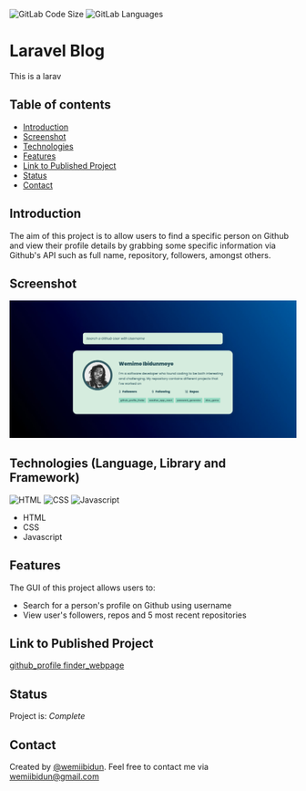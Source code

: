 ![GitLab Code Size](https://img.shields.io/github/languages/code-size/wemiibidun/github_profile_finder)
![GitLab Languages](https://img.shields.io/github/languages/count/wemiibidun/github_profile_finder)




# Laravel Blog
This is a larav


## Table of contents
* [Introduction](#introduction)
* [Screenshot](#screenshot)
* [Technologies](#technologies-language-library-and-framework)
* [Features](#features)
* [Link to Published Project](#link-to-published-project)
* [Status](#status)
* [Contact](#contact)


## Introduction
The aim of this project is to allow users to find a specific person on Github and view their profile details by grabbing some specific information via Github's API such as full name, repository, followers, amongst others. 

## Screenshot
![Sample image](https://github.com/wemiibidun/github_profile_finder/blob/main/screenshot_image.png)

## Technologies (Language, Library and Framework)
![HTML](https://img.shields.io/badge/HTML-239120?style=for-the-badge&logo=html5&logoColor=white)
![CSS](https://img.shields.io/badge/CSS-239120?&style=for-the-badge&logo=css3&logoColor=white)
![Javascript](https://img.shields.io/badge/Javascript-20232A?style=for-the-badge&logo=javascript&logoColor=61DAFB)

* HTML
* CSS
* Javascript

## Features
The GUI of this project allows users to:
* Search for a person's profile on Github using username
* View user's followers, repos and 5 most recent repositories

## Link to Published Project
[github_profile finder_webpage](https://wemiibidun.github.io/github_profile_finder/)

## Status
Project is: _Complete_

## Contact
Created by [@wemiibidun](https://twitter.com/wemiibidun/). Feel free to contact me via wemiibidun@gmail.com
